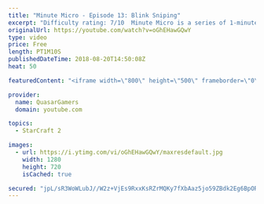 ```yaml
---
title: "Minute Micro - Episode 13: Blink Sniping"
excerpt: "Difficulty rating: 7/10  Minute Micro is a series of 1-minute videos explaining how to perform common micro techniques. This episode is on sniping units with blink.  twitch.tv/Quasarprintf"
originalUrl: https://youtube.com/watch?v=oGhEHawGQwY
type: video
price: Free
length: PT1M10S
publishedDateTime: 2018-08-20T14:50:08Z
heat: 50

featuredContent: "<iframe width=\"800\" height=\"500\" frameborder=\"0\" src=\"https://www.youtube.com/embed/oGhEHawGQwY\" allow=\"accelerometer; autoplay; encrypted-media; gyroscope; picture-in-picture\" allowfullscreen></iframe>"

provider:
  name: QuasarGamers
  domain: youtube.com

topics:
  - StarCraft 2

images:
  - url: https://i.ytimg.com/vi/oGhEHawGQwY/maxresdefault.jpg
    width: 1280
    height: 720
    isCached: true

secured: "jpL/sR3WoWLubJ//W2z+VjEs9RxxKsRZrMQKy7fXbAaz5jo59ZBdk2Eg6BpORjCKCw85w3371ucSP0AL635/6OPNxUHSjGElc999MYucjHgsSkALgSW55LMsXJmIysK+nliDuYatVrH413h41VKacC5f6kb0mx0R/1XtK7bDm15WfsXJ3mU/9UZlJAiUJHEDSK6JE3OmhUO0ClFGA772bXDVKb15S6LvDSauzWwPBR5s/SfMLSdMrN1Sa9XfKEXzZbjpYjzbmIR3ITCUZjW6HcSzOeBj2NRTWtBAQH+0QPWaAWEhCtifNPvea/Rd1myx9yq8NW1DMDEeq5hK7JoTfls/muElFhlIZEzhvQ5RMCzbfFaJ53evvBG4Nd6hQMAfVOuO7YlGCrwFD5So+cgRvz44F2ogztkO9eFyCjRDiDY=;kLEhhSNG3xMrYgdLD910+A=="
---
```



